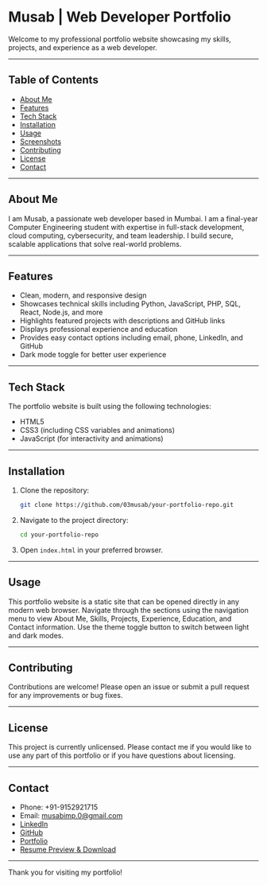 # Musab | Web Developer Portfolio

Welcome to my professional portfolio website showcasing my skills, projects, and experience as a web developer.

---

## Table of Contents

- [About Me](#about-me)
- [Features](#features)
- [Tech Stack](#tech-stack)
- [Installation](#installation)
- [Usage](#usage)
- [Screenshots](#screenshots)
- [Contributing](#contributing)
- [License](#license)
- [Contact](#contact)

---

## About Me

I am Musab, a passionate web developer based in Mumbai. I am a final-year Computer Engineering student with expertise in full-stack development, cloud computing, cybersecurity, and team leadership. I build secure, scalable applications that solve real-world problems.

---

## Features

- Clean, modern, and responsive design
- Showcases technical skills including Python, JavaScript, PHP, SQL, React, Node.js, and more
- Highlights featured projects with descriptions and GitHub links
- Displays professional experience and education
- Provides easy contact options including email, phone, LinkedIn, and GitHub
- Dark mode toggle for better user experience

---

## Tech Stack

The portfolio website is built using the following technologies:

- HTML5
- CSS3 (including CSS variables and animations)
- JavaScript (for interactivity and animations)


---

## Installation

1. Clone the repository:
   ```bash
   git clone https://github.com/03musab/your-portfolio-repo.git
   ```
2. Navigate to the project directory:
   ```bash
   cd your-portfolio-repo
   ```
3. Open `index.html` in your preferred browser.


---

## Usage

This portfolio website is a static site that can be opened directly in any modern web browser. Navigate through the sections using the navigation menu to view About Me, Skills, Projects, Experience, Education, and Contact information. Use the theme toggle button to switch between light and dark modes.

---

## Contributing

Contributions are welcome! Please open an issue or submit a pull request for any improvements or bug fixes.

---

## License

This project is currently unlicensed. Please contact me if you would like to use any part of this portfolio or if you have questions about licensing.

---

## Contact

- Phone: +91-9152921715  
- Email: musabimp.0@gmail.com  
- [LinkedIn](https://www.linkedin.com/in/devmusab/)  
- [GitHub](https://github.com/03musab)  
- [Portfolio](https://invisible-series-421568.framer.app/)  
- [Resume Preview & Download](https://drive.google.com/file/d/1U6Nb40L657YNmlj0o6EvJDkpYChPkpOU/preview)

---

Thank you for visiting my portfolio!
